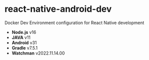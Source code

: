 # react-native-android-dev

Docker Dev Environment configuration for React Native development

* **Node.js** v16
* **JAVA** v11
* **Android** v31
* **Gradle** v7.5.1
* **Watchman** v2022.11.14.00
